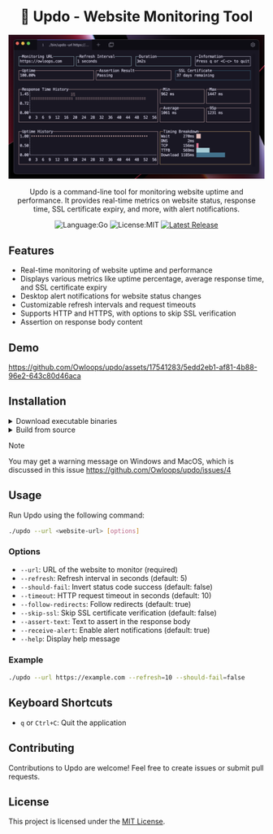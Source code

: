 <div align="center">

# 🐤 Updo - Website Monitoring Tool

<p align="center">
  <img src="images/demo.png" alt="Updo demo" width="600"/>
</p>

Updo is a command-line tool for monitoring website uptime and performance. It provides real-time metrics on website status, response time, SSL certificate expiry, and more, with alert notifications.

![Language:Go](https://img.shields.io/static/v1?label=Language&message=Go&color=blue&style=flat-square)
![License:MIT](https://img.shields.io/static/v1?label=License&message=MIT&color=blue&style=flat-square)
[![Latest Release](https://img.shields.io/github/v/release/Owloops/updo?style=flat-square)](https://github.com/Owloops/updo/releases/latest)
</div>

## Features

- Real-time monitoring of website uptime and performance
- Displays various metrics like uptime percentage, average response time, and SSL certificate expiry
- Desktop alert notifications for website status changes
- Customizable refresh intervals and request timeouts
- Supports HTTP and HTTPS, with options to skip SSL verification
- Assertion on response body content

## Demo

https://github.com/Owloops/updo/assets/17541283/5edd2eb1-af81-4b88-96e2-643c80d46aca

## Installation

<details>
<summary>Download executable binaries</summary>

#### You can download executable binaries from the latest release page:

> [![Latest Release](https://img.shields.io/github/v/release/Owloops/updo?style=flat-square)](https://github.com/Owloops/updo/releases/latest)
</details>

<details>
<summary>Build from source</summary>

#### You can install Updo by cloning the repository and building the binary:

Make sure your system has Go [installed](https://go.dev/doc/install).

> ```bash
> git clone https://github.com/Owloops/updo.git
> cd updo
> go build
> ```
#### Another way to install it if you have go in your machine just:

```sh
GOBIN="absolute_path_where_you_want_binaries_to_be_installed" go install github.com/Owloops/updo@latest
```
</details>

> [!NOTE]  
> You may get a warning message on Windows and MacOS, which is discussed in this issue https://github.com/Owloops/updo/issues/4

## Usage

Run Updo using the following command:

```bash
./updo --url <website-url> [options]
```

### Options

- `--url`: URL of the website to monitor (required)
- `--refresh`: Refresh interval in seconds (default: 5)
- `--should-fail`: Invert status code success (default: false)
- `--timeout`: HTTP request timeout in seconds (default: 10)
- `--follow-redirects`: Follow redirects (default: true)
- `--skip-ssl`: Skip SSL certificate verification (default: false)
- `--assert-text`: Text to assert in the response body
- `--receive-alert`: Enable alert notifications (default: true)
- `--help`: Display help message

### Example

```bash
./updo --url https://example.com --refresh=10 --should-fail=false
```

## Keyboard Shortcuts

- `q` or `Ctrl+C`: Quit the application

## Contributing

Contributions to Updo are welcome! Feel free to create issues or submit pull requests.

## License

This project is licensed under the [MIT License](LICENSE).
